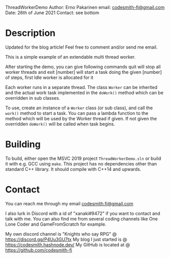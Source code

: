 ThreadWorkerDemo 
Author: Erno Pakarinen
email: codesmith-fi@gmail.com
Date: 26th of June 2021
Contact: see bottom

Description
===========

Updated for the blog article! Feel free to comment and/or send me email. 

This is a simple example of an extendable multi thread worker. 

After starting the demo, you can give following commands
    quit        will stop all worker threads and exit
    [number]    will start a task doing the given [number] of steps, first Idle worker is allocated for it

Each worker runs in a separate thread. The class `Worker` can be inherited and the actual work task implemented in the `doWork()` method which can be overridden in sub classes.

To use, create an instance of a `Worker` class (or sub class), and call the `work()` method to start a task. You can pass a lambda function to the method which will be used by the Worker thread if given. If not given the overridden `doWork()` will be called when task begins.

Building
========

To build, either open the MSVC 2019 project `ThreadWorkerDemo.sln` or build it with e.g. GCC using `make`. This project has no dependencies other than standard C++ library. It should compile with C++14 and upwards. 

Contact
=======
You can reach me through my email codesmith.fi@gmail.com

I also lurk in Discord with a id of "xanaki#9472" if you want to contact and talk with me. You can also find me from several coding channels like One Lone Coder and GameFromScratch for example.

My own discord channel is "Knights who say RPG" @ https://discord.gg/P4Uu3GU7tx
My blog I just started is @ https://codesmith.hashnode.dev/
My GitHub is located at @ https://github.com/codesmith-fi
